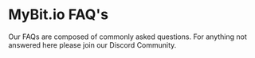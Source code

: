 # MyBit.io FAQ's

Our FAQs are composed of commonly asked questions. For anything not answered here please join our Discord Community.
